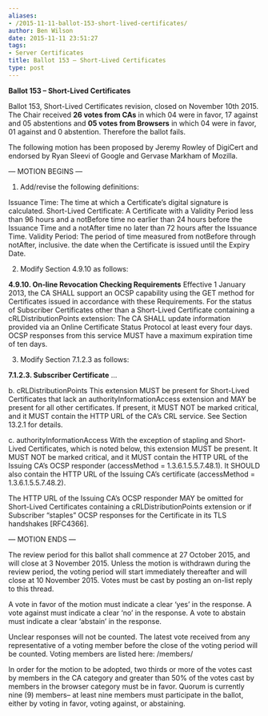 ```yaml
---
aliases:
- /2015-11-11-ballot-153-short-lived-certificates/
author: Ben Wilson
date: 2015-11-11 23:51:27
tags:
- Server Certificates
title: Ballot 153 – Short-Lived Certificates
type: post
---
```


**Ballot 153 – Short-Lived Certificates**

Ballot 153, Short-Lived Certificates revision, closed on November 10th 2015.
The Chair received **26 votes from CAs** in which 04 were in favor, 17 against and 05 abstentions and **05 votes from Browsers** in which 04 were in favor, 01 against and 0 abstention.
Therefore the ballot fails.

The following motion has been proposed by Jeremy Rowley of DigiCert and endorsed by Ryan Sleevi of Google and Gervase Markham of Mozilla.

— MOTION BEGINS —

1. Add/revise the following definitions:

Issuance Time: The time at which a Certificate’s digital signature is calculated.
Short-Lived Certificate: A Certificate with a Validity Period less than 96 hours and a notBefore time no earlier than 24 hours before the Issuance Time and a notAfter time no later than 72 hours after the Issuance Time.
Validity Period: The period of time measured from notBefore through notAfter, inclusive. the date when the Certificate is issued until the Expiry Date.

2. Modify Section 4.9.10 as follows:

**4.9.10. On‐line Revocation Checking Requirements**
Effective 1 January 2013, the CA SHALL support an OCSP capability using the GET method for Certificates issued in accordance with these Requirements.
For the status of Subscriber Certificates other than a Short-Lived Certificate containing a cRLDistributionPoints extension: The CA SHALL update information provided via an Online Certificate Status Protocol at least every four days. OCSP responses from this service MUST have a maximum expiration time of ten days.

3. Modify Section 7.1.2.3 as follows:

**7.1.2.3. Subscriber Certificate** …

b. cRLDistributionPoints This extension MUST be present for Short-Lived Certificates that lack an authorityInformationAccess extension and MAY be present for all other certificates. If present, it MUST NOT be marked critical, and it MUST contain the HTTP URL of the CA’s CRL service. See Section 13.2.1 for details.

c. authorityInformationAccess With the exception of stapling and Short-Lived Certificates, which is noted below, this extension MUST be present. It MUST NOT be marked critical, and it MUST contain the HTTP URL of the Issuing CA’s OCSP responder (accessMethod = 1.3.6.1.5.5.7.48.1). It SHOULD also contain the HTTP URL of the Issuing CA’s certificate (accessMethod = 1.3.6.1.5.5.7.48.2).

The HTTP URL of the Issuing CA’s OCSP responder MAY be omitted for Short-Lived Certificates containing a cRLDistributionPoints extension or if Subscriber “staples” OCSP responses for the Certificate in its TLS handshakes \[RFC4366\].

— MOTION ENDS —

The review period for this ballot shall commence at 27 October 2015, and will close at 3 November 2015. Unless the motion is withdrawn during the review period, the voting period will start immediately thereafter and will close at 10 November 2015. Votes must be cast by posting an on-list reply to this thread.

A vote in favor of the motion must indicate a clear ‘yes’ in the response. A vote against must indicate a clear ‘no’ in the response. A vote to abstain must indicate a clear ‘abstain’ in the response.

Unclear responses will not be counted. The latest vote received from any representative of a voting member before the close of the voting period will be counted. Voting members are listed here: /members/

In order for the motion to be adopted, two thirds or more of the votes cast by members in the CA category and greater than 50% of the votes cast by members in the browser category must be in favor. Quorum is currently nine (9) members– at least nine members must participate in the ballot, either by voting in favor, voting against, or abstaining.